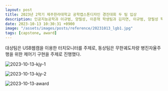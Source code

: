 ```yaml
---
layout: post
title: 2023년 2학기 제주한라대학교 공학캡스톤디자인 경진대회 두 팀 입상
description: 인공지능공학과 이규범, 양필성, 이준혁 학생팀과 김지연, 이규범, 양필성 학생팀이 대상과 동상을 받았다.
date: 2023-10-13 10:30:31 +0900
image: "/assets/images/posts/reference/20231013_lgb1.jpg"
tags: [capstone, award]
---
```


대상팀은 USB웹캠을 이용한 터치모니터를 주제로, 동상팀은 무한궤도차량 병진자율주행을 위한 제어기 구현을 주제로 진행했다.


![2023-10-13-kjy-1]({{site.baseurl}}/assets/images/posts/reference/20231013_kjy.jpg)

![2023-10-13-kjy-2]({{site.baseurl}}/assets/images/posts/reference/20231013_kjy2.jpg)

![2023-10-13-award]({{site.baseurl}}/assets/images/posts/award/20231013_capstone.jpg)



